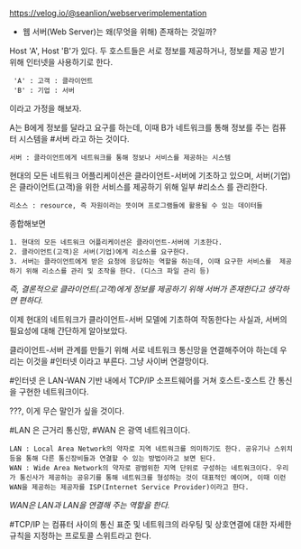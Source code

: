 https://velog.io/@seanlion/webserverimplementation

- 웹 서버(Web Server)는 왜(무엇을 위해) 존재하는 것일까?

Host 'A', Host 'B'가 있다. 두 호스트들은 서로 정보를 제공하거나, 정보를 제공 받기 위해 인터넷을 사용하기로 한다. 

	 'A' : 고객 : 클라이언트
	 'B' : 기업 : 서버

이라고 가정을 해보자.

A는 B에게 정보를 달라고 요구를 하는데, 이때 B가 네트워크를 통해 정보를 주는 컴퓨터 시스템을 #서버 라고 하는 것이다.

	서버 : 클라이언트에게 네트워크를 통해 정보나 서비스를 제공하는 시스템

현대의 모든 네트워크 어플리케이션은 클라이언트-서버에 기초하고 있으며, 서버(기업)은 클라이언트(고객)을 위한 서비스를 제공하기 위해 일부 #리소스 를 관리한다.

	리소스 : resource, 즉 자원이라는 뜻이며 프로그램들에 활용될 수 있는 데이터들

종합해보면

	1. 현대의 모든 네트워크 어플리케이션은 클라이언트-서버에 기초한다.
	2. 클라이언트(고객)은 서버(기업)에게 리소스를 요구한다.
	3. 서버는 클라이언트에게 받은 요청에 응답하는 역할을 하는데, 이때 요구한 서비스를  제공하기 위해 리소스를 관리 및 조작을 한다. (디스크 파일 관리 등)

*즉, 결론적으로 클라이언트(고객)에게 정보를 제공하기 위해 서버가 존재한다고 생각하면 편하다.*

이제 현대의 네트워크가 클라이언트-서버 모델에 기초하여 작동한다는 사실과, 서버의 필요성에 대해 간단하게 알아보았다.

클라이언트-서버 관계를 만들기 위해 서로 네트워크 통신망을 연결해주어야 하는데 우리는 이것을 #인터넷 이라고 부른다. 그냥 사이버 연결망이다. 

#인터넷 은 LAN-WAN 기반 내에서 TCP/IP 소프트웨어를 거쳐 호스트-호스트 간 통신을 구현한 네트워크이다.

???, 이게 무슨 말인가 싶을 것이다.

#LAN 은 근거리 통신망, #WAN 은 광역 네트워크이다.

	LAN : Local Area Network의 약자로 지역 네트워크를 의미하기도 한다. 공유기나 스위치 등을 통해 다른 통신장비들과 연결할 수 있는 방법이라고 보면 된다.
	WAN : Wide Area Network의 약자로 광범위한 지역 단위로 구성하는 네트워크이다. 우리가 통신사가 제공하는 공유기를 통해 네트워크를 형성하는 것이 대표적인 예이며, 이때 이런 WAN을 제공하는 제공자를 ISP(Internet Service Provider)이라고 한다.

*WAN은 LAN과 LAN을 연결해 주는 역할을 한다.*

#TCP/IP 는 컴퓨터 사이의 통신 표준 및 네트워크의 라우팅 및 상호연결에 대한 자세한 규칙을 지정하는 프로토콜 스위트라고 한다.